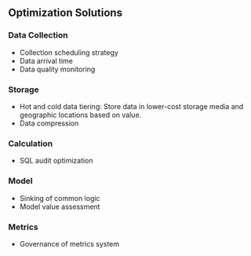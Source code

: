 ## Optimization Solutions
### Data Collection
- Collection scheduling strategy
- Data arrival time
- Data quality monitoring

### Storage
- Hot and cold data tiering: Store data in lower-cost storage media and geographic locations based on value.
- Data compression

### Calculation
- SQL audit optimization

### Model
- Sinking of common logic
- Model value assessment

### Metrics
- Governance of metrics system
